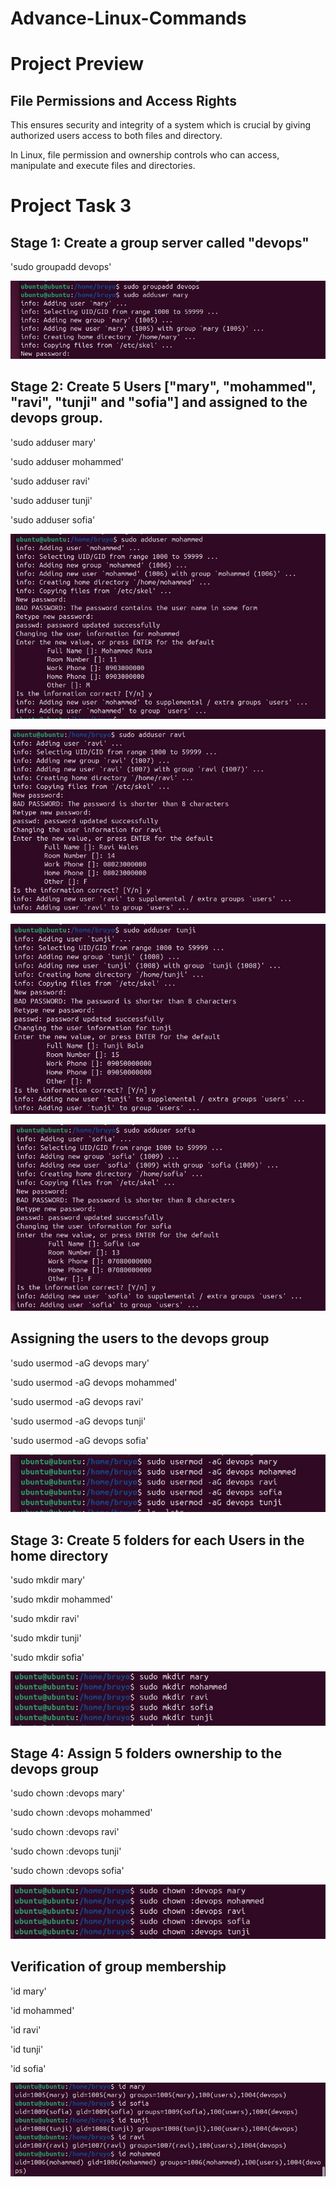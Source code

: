 # Advance-Linux-Commands

# Project Preview

## File Permissions and Access Rights

This ensures security and integrity of a system which is crucial by giving authorized users access to both files and directory.

In Linux, file permission and ownership controls who can access, manipulate and execute files and directories.

# Project Task 3

## Stage 1: Create a group server called "devops"

'sudo groupadd devops'

![alt text](/as1.JPG)

## Stage 2: Create 5 Users ["mary", "mohammed", "ravi", "tunji" and "sofia"] and assigned to the devops group.

'sudo adduser mary'

'sudo adduser mohammed'

'sudo adduser ravi'

'sudo adduser tunji'

'sudo adduser sofia'

![alt text](/as2.JPG)

![alt text](/as3.JPG)

![alt text](/as4.JPG)

![alt text](/as5.JPG)

## Assigning the users to the devops group

'sudo usermod -aG devops mary'

'sudo usermod -aG devops mohammed'

'sudo usermod -aG devops ravi'

'sudo usermod -aG devops tunji'

'sudo usermod -aG devops sofia'

![alt text](/as7.JPG)


## Stage 3: Create 5 folders for each Users in the home directory

'sudo mkdir mary'

'sudo mkdir mohammed'

'sudo mkdir ravi'

'sudo mkdir tunji'

'sudo mkdir sofia'

![alt text](as9.JPG)

## Stage 4: Assign 5 folders ownership to the devops group

'sudo chown :devops mary'

'sudo chown :devops mohammed'

'sudo chown :devops ravi'

'sudo chown :devops tunji'

'sudo chown :devops sofia'

![alt text](/as6.JPG)

## Verification of group membership

'id mary'

'id mohammed'

'id ravi'

'id tunji'

'id sofia'

![alt text](/as8.JPG)
